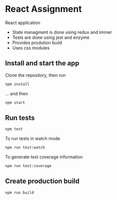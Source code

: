 # React Assignment

React application 
- State managment is done using redux and immer 
- Tests are done using jest and enzyme
- Provides prodution build
- Uses css modules

## Install and start the app

Clone the repository, then run

```sh
npm install
```
... and then 

```sh
npm start
```

## Run tests

```sh
npm test
```
To run tests in watch mode

```sh
npm run test:watch
```

To generate test coverage information

```sh
npm run test:coverage
```

## Create production build

```sh
npm run build
```

